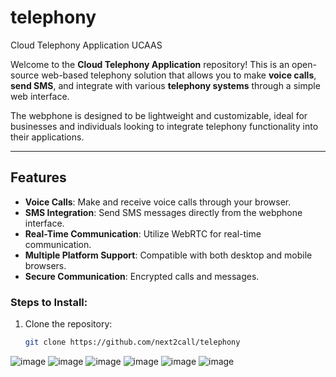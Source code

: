 # telephony
Cloud Telephony Application UCAAS

Welcome to the **Cloud Telephony Application** repository! This is an open-source web-based telephony solution that allows you to make **voice calls**, **send SMS**, and integrate with various **telephony systems** through a simple web interface.

The webphone is designed to be lightweight and customizable, ideal for businesses and individuals looking to integrate telephony functionality into their applications.

---

## Features
- **Voice Calls**: Make and receive voice calls through your browser.
- **SMS Integration**: Send SMS messages directly from the webphone interface.
- **Real-Time Communication**: Utilize WebRTC for real-time communication.
- **Multiple Platform Support**: Compatible with both desktop and mobile browsers.
- **Secure Communication**: Encrypted calls and messages.
  


### Steps to Install:
1. Clone the repository:
   ```bash
   git clone https://github.com/next2call/telephony

![image](https://github.com/user-attachments/assets/8188a653-4ca6-4c70-b5d6-da09363f7a05)
![image](https://github.com/user-attachments/assets/0b8abca8-e28a-4cdb-8100-499af32f1753)
![image](https://github.com/user-attachments/assets/58fd82b0-fdc9-46b3-991a-652c2c8d663b)
![image](https://github.com/user-attachments/assets/0ea090aa-cc4d-4b2c-a806-b3f75f4e72e6)
![image](https://github.com/user-attachments/assets/02f53130-4f0e-4b6c-80a0-c96ecb132b9a)
![image](https://github.com/user-attachments/assets/5f54b3e3-f39e-4b1d-a2df-991af71764fd)






